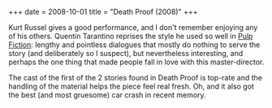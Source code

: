 +++
date = 2008-10-01
title = "Death Proof (2008)"
+++

Kurt Russel gives a good performance, and I don\'t remember enjoying any
of his others. Quentin Tarantino reprises the style he used so well in
[Pulp Fiction][]: lengthy and pointless dialogues that mostly do nothing
to serve the story (and deliberately so I suspect), but nevertheless
interesting, and perhaps the one thing that made people fall in love
with this master-director.

The cast of the first of the 2 stories found in Death Proof is top-rate
and the handling of the material helps the piece feel real fresh. Oh,
and it also got the best (and most gruesome) car crash in recent memory.

  [Pulp Fiction]: http://movies.tshepang.net/300-the-visual-masterpiece-pulp-fiction-the-ex-masterpiece
